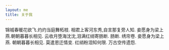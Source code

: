 ```yaml
---
layout: me
title: 关于我
---
```


锦城春暖花欲飞.灼灼当庭舞柘枝.
相君上客河东秀,自言那复旁人知.
妾愿身为梁上燕.朝朝暮暮长相见.
云收月堕海沈沈,泪满红绡寄肠断. 
肠断.
绣帘卷.
妾愿身为梁上燕.
朝朝暮暮长相见.
莫遣恩迁情变.
红绡粉泪知何限.
万古空传遗怨.